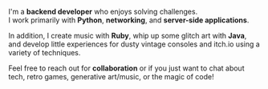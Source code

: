 I'm a **backend developer** who enjoys solving challenges.  
I work primarily with **Python**, **networking**, and **server-side applications**.  

In addition, I create music with **Ruby**, whip up some glitch art with **Java**,  
and develop little experiences for dusty vintage consoles and itch.io using a variety of techniques.  

Feel free to reach out for **collaboration** or if you just want to chat about tech, retro games, generative art/music, or the magic of code!
